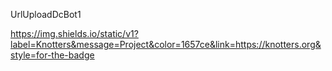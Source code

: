 UrlUploadDcBot1

https://img.shields.io/static/v1?label=Knotters&message=Project&color=1657ce&link=https://knotters.org&style=for-the-badge

